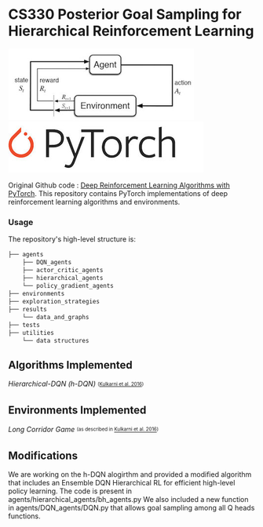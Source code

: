# CS330 Posterior Goal Sampling for Hierarchical Reinforcement Learning

![RL](utilities/RL_image.jpeg)   ![PyTorch](utilities/PyTorch-logo-2.jpg)

Original Github code : [Deep Reinforcement Learning Algorithms with PyTorch](https://github.com/p-christ/Deep-Reinforcement-Learning-Algorithms-with-PyTorch).
This repository contains PyTorch implementations of deep reinforcement learning algorithms and environments. 

### Usage ###
The repository's high-level structure is:
 
    ├── agents                    
        ├── DQN_agents         
        ├── actor_critic_agents   
        ├── hierarchical_agents
        └── policy_gradient_agents
    ├── environments   
    ├── exploration_strategies
    ├── results             
        └── data_and_graphs        
    ├── tests
    ├── utilities             
        └── data structures     
        
## **Algorithms Implemented**  
*Hierarchical-DQN (h-DQN)* <sub><sup> ([Kulkarni et al. 2016](https://arxiv.org/pdf/1604.06057.pdf)) </sup></sub>
## **Environments Implemented**
*Long Corridor Game* <sub><sup> (as described in [Kulkarni et al. 2016](https://arxiv.org/pdf/1604.06057.pdf)) </sup></sub>

## **Modifications**
We are working on the h-DQN alogirthm and provided a modified algorithm that includes an Ensemble DQN Hierarchical RL for efficient high-level policy learning. The code is present in agents/hierarchical_agents/bh_agents.py
We also included a new function in agents/DQN_agents/DQN.py that allows goal sampling among all Q heads functions.
